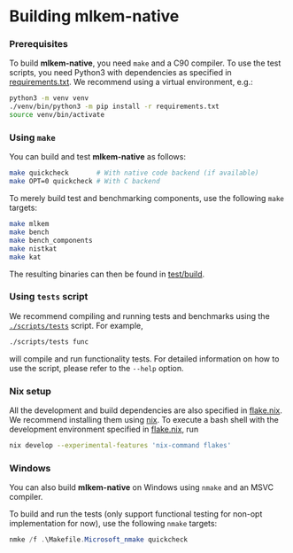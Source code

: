 [//]: # (SPDX-License-Identifier: CC-BY-4.0)

# Building mlkem-native

### Prerequisites

To build **mlkem-native**, you need `make` and a C90 compiler. To use the test scripts, you need Python3 with
dependencies as specified in [requirements.txt](requirements.txt). We recommend using a virtual environment, e.g.:

```bash
python3 -m venv venv
./venv/bin/python3 -m pip install -r requirements.txt
source venv/bin/activate
```

### Using `make`

You can build and test **mlkem-native** as follows:

```bash
make quickcheck       # With native code backend (if available)
make OPT=0 quickcheck # With C backend
```

To merely build test and benchmarking components, use the following `make` targets:

```bash
make mlkem
make bench
make bench_components
make nistkat
make kat
```

The resulting binaries can then be found in [test/build](test/build).

### Using `tests` script

We recommend compiling and running tests and benchmarks using the [`./scripts/tests`](scripts/tests) script. For
example,

```bash
./scripts/tests func
```

will compile and run functionality tests. For detailed information on how to use the script, please refer to the
`--help` option.

### Nix setup

All the development and build dependencies are also specified in [flake.nix](flake.nix). We recommend installing them
using
[nix](https://nixos.org/download/). To execute a bash shell with the development environment specified in
[flake.nix](flake.nix), run
```bash
nix develop --experimental-features 'nix-command flakes'
```

### Windows

You can also build **mlkem-native** on Windows using `nmake` and an MSVC compiler.

To build and run the tests (only support functional testing for non-opt implementation for now), use the following `nmake` targets:
```powershell
nmke /f .\Makefile.Microsoft_nmake quickcheck
```
